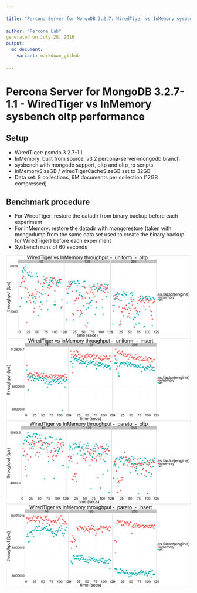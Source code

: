 ```yaml
---

title: "Percona Server for MongoDB 3.2.7: WiredTiger vs InMemory sysbench oltp performance"

author: "Percona Lab"
generated on:July 28, 2016
output:
  md_document:
    variant: markdown_github

---
```




# Percona Server for MongoDB 3.2.7-1.1 - WiredTiger vs InMemory sysbench oltp performance

## Setup

* WiredTiger: psmdb 3.2.7-1.1 
* InMemory: built from source, v3.2 percona-server-mongodb branch
* sysbench with mongodb support, oltp and oltp_ro scripts
* inMemorySizeGB / wiredTigerCacheSizeGB set to 32GB
* Data set: 8 collections, 6M documents per collection (12GB compressed)

## Benchmark procedure

* For WiredTiger: restore the datadir from binary backup before each experiment
* For InMemory: restore the datadir with mongorestore (taken with mongodump from the same data set used to create the binary backup for WiredTiger) before each experiment
* Sysbench runs of 60 seconds


![plot of chunk short](figure/short-1.png)![plot of chunk short](figure/short-2.png)![plot of chunk short](figure/short-3.png)![plot of chunk short](figure/short-4.png)


